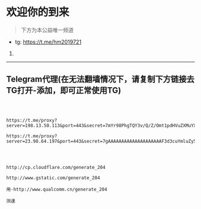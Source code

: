 # 欢迎你的到来

>下方为本公益唯一频道

- tg: https://t.me/hm2019721
1.
----------


## Telegram代理(在无法翻墙情况下，请复制下方链接去TG打开-添加，即可正常使用TG)

```



https://t.me/proxy?server=198.13.50.113&port=443&secret=7mYr98PhgTQY3v/Q/Z/Omt1pdHVuZXMuYXBwbGUuY29t

https://t.me/proxy?server=23.98.64.197&port=443&secret=7gAAAAAAAAAAAAAAAAAAAAF3d3cuYmluZy5jb20




http://cp.cloudflare.com/generate_204

http://www.gstatic.com/generate_204

用-http://www.qualcomm.cn/generate_204

测速
